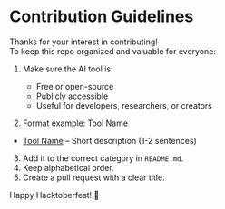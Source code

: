# Contribution Guidelines

Thanks for your interest in contributing!  
To keep this repo organized and valuable for everyone:

1. Make sure the AI tool is:
   - Free or open-source
   - Publicly accessible
   - Useful for developers, researchers, or creators

2. Format example:
Tool Name
- [Tool Name](https://tool-link.com) – Short description (1-2 sentences)


3. Add it to the correct category in `README.md`.
4. Keep alphabetical order.
5. Create a pull request with a clear title.

Happy Hacktoberfest! 🎃
